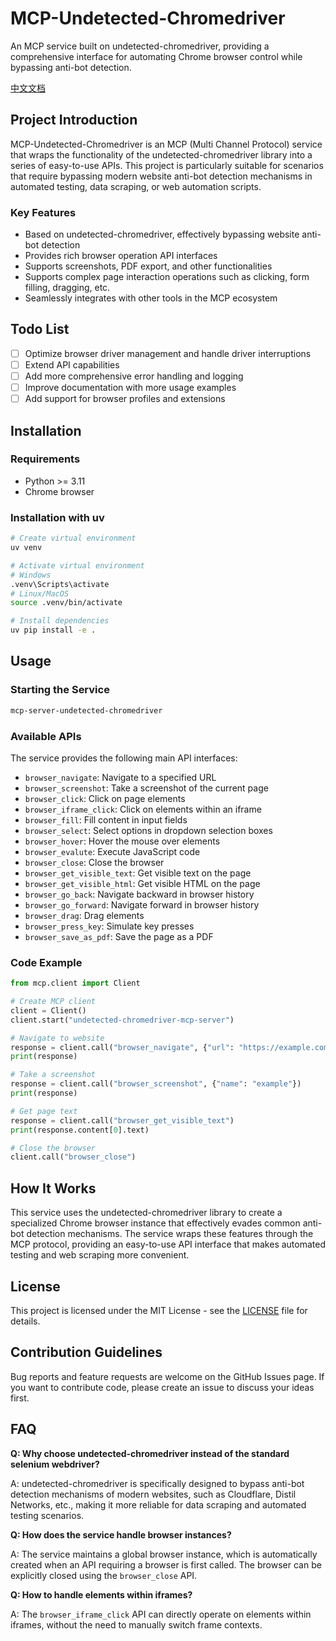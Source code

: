 # MCP-Undetected-Chromedriver

An MCP service built on undetected-chromedriver, providing a comprehensive interface for automating Chrome browser control while bypassing anti-bot detection.

[中文文档](README_ZH.md)

## Project Introduction

MCP-Undetected-Chromedriver is an MCP (Multi Channel Protocol) service that wraps the functionality of the undetected-chromedriver library into a series of easy-to-use APIs. This project is particularly suitable for scenarios that require bypassing modern website anti-bot detection mechanisms in automated testing, data scraping, or web automation scripts.

### Key Features

- Based on undetected-chromedriver, effectively bypassing website anti-bot detection
- Provides rich browser operation API interfaces
- Supports screenshots, PDF export, and other functionalities
- Supports complex page interaction operations such as clicking, form filling, dragging, etc.
- Seamlessly integrates with other tools in the MCP ecosystem

## Todo List

- [ ] Optimize browser driver management and handle driver interruptions
- [ ] Extend API capabilities
- [ ] Add more comprehensive error handling and logging
- [ ] Improve documentation with more usage examples
- [ ] Add support for browser profiles and extensions

## Installation

### Requirements

- Python >= 3.11
- Chrome browser

### Installation with uv

```bash
# Create virtual environment
uv venv

# Activate virtual environment
# Windows
.venv\Scripts\activate
# Linux/MacOS
source .venv/bin/activate

# Install dependencies
uv pip install -e .
```

## Usage

### Starting the Service

```bash
mcp-server-undetected-chromedriver
```

### Available APIs

The service provides the following main API interfaces:

- `browser_navigate`: Navigate to a specified URL
- `browser_screenshot`: Take a screenshot of the current page
- `browser_click`: Click on page elements
- `browser_iframe_click`: Click on elements within an iframe
- `browser_fill`: Fill content in input fields
- `browser_select`: Select options in dropdown selection boxes
- `browser_hover`: Hover the mouse over elements
- `browser_evalute`: Execute JavaScript code
- `browser_close`: Close the browser
- `browser_get_visible_text`: Get visible text on the page
- `browser_get_visible_html`: Get visible HTML on the page
- `browser_go_back`: Navigate backward in browser history
- `browser_go_forward`: Navigate forward in browser history
- `browser_drag`: Drag elements
- `browser_press_key`: Simulate key presses
- `browser_save_as_pdf`: Save the page as a PDF

### Code Example

```python
from mcp.client import Client

# Create MCP client
client = Client()
client.start("undetected-chromedriver-mcp-server")

# Navigate to website
response = client.call("browser_navigate", {"url": "https://example.com"})
print(response)

# Take a screenshot
response = client.call("browser_screenshot", {"name": "example"})
print(response)

# Get page text
response = client.call("browser_get_visible_text")
print(response.content[0].text)

# Close the browser
client.call("browser_close")
```

## How It Works

This service uses the undetected-chromedriver library to create a specialized Chrome browser instance that effectively evades common anti-bot detection mechanisms. The service wraps these features through the MCP protocol, providing an easy-to-use API interface that makes automated testing and web scraping more convenient.

## License

This project is licensed under the MIT License - see the [LICENSE](LICENSE) file for details.

## Contribution Guidelines

Bug reports and feature requests are welcome on the GitHub Issues page. If you want to contribute code, please create an issue to discuss your ideas first.

## FAQ

**Q: Why choose undetected-chromedriver instead of the standard selenium webdriver?**

A: undetected-chromedriver is specifically designed to bypass anti-bot detection mechanisms of modern websites, such as Cloudflare, Distil Networks, etc., making it more reliable for data scraping and automated testing scenarios.

**Q: How does the service handle browser instances?**

A: The service maintains a global browser instance, which is automatically created when an API requiring a browser is first called. The browser can be explicitly closed using the `browser_close` API.

**Q: How to handle elements within iframes?**

A: The `browser_iframe_click` API can directly operate on elements within iframes, without the need to manually switch frame contexts.
